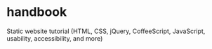 handbook
========

Static website tutorial (HTML, CSS, jQuery, CoffeeScript, JavaScript, usability, accessibility, and more)
